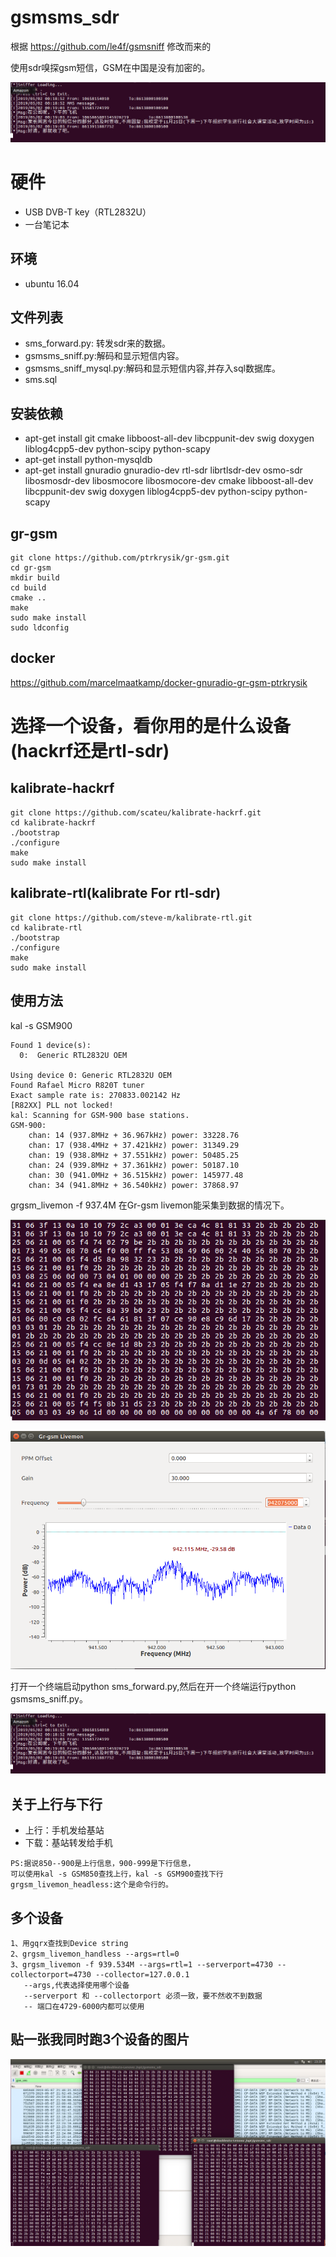 # gsmsms_sdr
根据 https://github.com/le4f/gsmsniff 修改而来的

使用sdr嗅探gsm短信，GSM在中国是没有加密的。

![sniff_1](./sniff_1.png)


# 硬件
- USB DVB-T key（RTL2832U）
- 一台笔记本

## 环境
- ubuntu 16.04

## 文件列表
- sms_forward.py: 转发sdr来的数据。
- gsmsms_sniff.py:解码和显示短信内容。
- gsmsms_sniff_mysql.py:解码和显示短信内容,并存入sql数据库。
- sms.sql

## 安装依赖
- apt-get install git cmake libboost-all-dev libcppunit-dev swig doxygen liblog4cpp5-dev python-scipy python-scapy
- apt-get install python-mysqldb
- apt-get install gnuradio gnuradio-dev rtl-sdr librtlsdr-dev osmo-sdr libosmosdr-dev libosmocore libosmocore-dev cmake libboost-all-dev libcppunit-dev swig doxygen liblog4cpp5-dev python-scipy python-scapy

## gr-gsm
```
git clone https://github.com/ptrkrysik/gr-gsm.git
cd gr-gsm
mkdir build
cd build
cmake ..
make
sudo make install
sudo ldconfig 
```

## docker
https://github.com/marcelmaatkamp/docker-gnuradio-gr-gsm-ptrkrysik

# 选择一个设备，看你用的是什么设备(hackrf还是rtl-sdr)
## kalibrate-hackrf
```
git clone https://github.com/scateu/kalibrate-hackrf.git
cd kalibrate-hackrf
./bootstrap
./configure
make
sudo make install
```

## kalibrate-rtl(kalibrate For rtl-sdr)
```
git clone https://github.com/steve-m/kalibrate-rtl.git
cd kalibrate-rtl
./bootstrap
./configure
make
sudo make install
```


## 使用方法

kal -s GSM900
```
Found 1 device(s):
  0:  Generic RTL2832U OEM

Using device 0: Generic RTL2832U OEM
Found Rafael Micro R820T tuner
Exact sample rate is: 270833.002142 Hz
[R82XX] PLL not locked!
kal: Scanning for GSM-900 base stations.
GSM-900:
	chan: 14 (937.8MHz + 36.967kHz)	power: 33228.76
	chan: 17 (938.4MHz + 37.421kHz)	power: 31349.29
	chan: 19 (938.8MHz + 37.551kHz)	power: 50485.25
	chan: 24 (939.8MHz + 37.361kHz)	power: 50187.10
	chan: 30 (941.0MHz + 36.515kHz)	power: 145977.48
	chan: 34 (941.8MHz + 36.540kHz)	power: 37868.97
```

grgsm_livemon -f 937.4M
在Gr-gsm livemon能采集到数据的情况下。

![sniff_2](./sniff_2.png)

![sniff_3](./sinff_3.png)

打开一个终端启动python sms_forward.py,然后在开一个终端运行python gsmsms_sniff.py。

![sniff_1](./sniff_1.png)

## 关于上行与下行
- 上行：手机发给基站
- 下载：基站转发给手机
```
PS:据说850--900是上行信息，900-999是下行信息，
可以使用kal -s GSM850查找上行，kal -s GSM900查找下行
grgsm_livemon_headless:这个是命令行的。
```

## 多个设备
```
1、用gqrx查找到Device string
2、grgsm_livemon_handless --args=rtl=0
3、grgsm_livemon -f 939.534M --args=rtl=1 --serverport=4730 --collectorport=4730 --collector=127.0.0.1
   --args,代表选择使用哪个设备
   --serverport 和 --collectorport 必须一致，要不然收不到数据
   -- 端口在4729-6000内都可以使用
```
## 贴一张我同时跑3个设备的图片

![sniff_4](./sniff_4.png)
